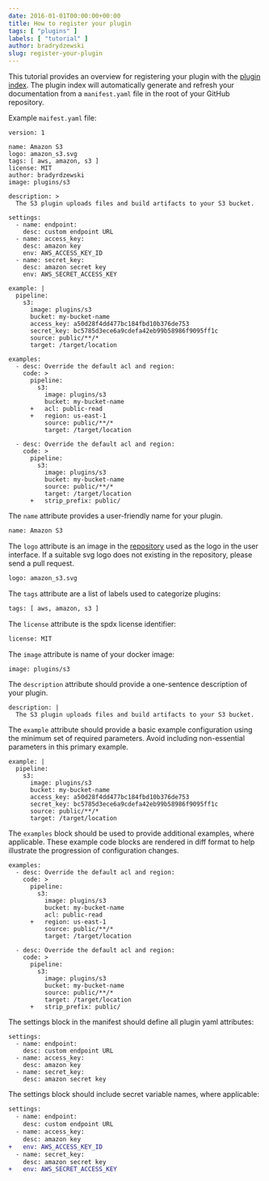 ```yaml
---
date: 2016-01-01T00:00:00+00:00
title: How to register your plugin
tags: [ "plugins" ]
labels: [ "tutorial" ]
author: bradrydzewski
slug: register-your-plugin
---
```


This tutorial provides an overview for registering your plugin with the [plugin index](http://plugins.drone.io). The plugin index will automatically generate and refresh your documentation from a `manifest.yaml` file in the root of your GitHub repository.

Example `maifest.yaml` file:

```
version: 1

name: Amazon S3
logo: amazon_s3.svg
tags: [ aws, amazon, s3 ]
license: MIT
author: bradyrdzewski
image: plugins/s3

description: >
  The S3 plugin uploads files and build artifacts to your S3 bucket.

settings:
  - name: endpoint:
    desc: custom endpoint URL
  - name: access_key:
    desc: amazon key
    env: AWS_ACCESS_KEY_ID
  - name: secret_key:
    desc: amazon secret key
    env: AWS_SECRET_ACCESS_KEY

example: |
  pipeline:
    s3:
      image: plugins/s3
      bucket: my-bucket-name
      access_key: a50d28f4dd477bc184fbd10b376de753
      secret_key: bc5785d3ece6a9cdefa42eb99b58986f9095ff1c
      source: public/**/*
      target: /target/location

examples:
  - desc: Override the default acl and region:
    code: >
      pipeline:
        s3:
          image: plugins/s3
          bucket: my-bucket-name
      +   acl: public-read
      +   region: us-east-1
          source: public/**/*
          target: /target/location

  - desc: Override the default acl and region:
    code: >
      pipeline:
        s3:
          image: plugins/s3
          bucket: my-bucket-name
          source: public/**/*
          target: /target/location
      +   strip_prefix: public/
```

The `name` attribute provides a user-friendly name for your plugin.

```diff
name: Amazon S3
```

The `logo` attribute is an image in the [repository](https://github.com/drone/drone-plugin-index/tree/master/static/logos) used as the logo in the user interface. If a suitable svg logo does not existing in the repository, please send a pull request.

```diff
logo: amazon_s3.svg
```

The `tags` attribute are a list of labels used to categorize plugins:

```diff
tags: [ aws, amazon, s3 ]
```

The `license` attribute is the spdx license identifier:

```diff
license: MIT
```

The `image` attribute is name of your docker image:

```diff
image: plugins/s3
```


The `description` attribute should provide a one-sentence description of your plugin.

```nohighlight
description: |
  The S3 plugin uploads files and build artifacts to your S3 bucket.
```

The `example` attribute should provide a basic example configuration using the minimum set of required parameters. Avoid including non-essential parameters in this primary example.

```nohighlight
example: |
  pipeline:
    s3:
      image: plugins/s3
      bucket: my-bucket-name
      access_key: a50d28f4dd477bc184fbd10b376de753
      secret_key: bc5785d3ece6a9cdefa42eb99b58986f9095ff1c
      source: public/**/*
      target: /target/location
```

The `examples` block should be used to provide additional examples, where applicable. These example code blocks are rendered in diff format to help illustrate the progression of configuration changes.

```nohighlight
examples:
  - desc: Override the default acl and region:
    code: >
      pipeline:
        s3:
          image: plugins/s3
          bucket: my-bucket-name
          acl: public-read
      +   region: us-east-1
          source: public/**/*
          target: /target/location

  - desc: Override the default acl and region:
    code: >
      pipeline:
        s3:
          image: plugins/s3
          bucket: my-bucket-name
          source: public/**/*
          target: /target/location
      +   strip_prefix: public/
```

The settings block in the manifest should define all plugin yaml attributes:

```nohighlight
settings:
  - name: endpoint:
    desc: custom endpoint URL
  - name: access_key:
    desc: amazon key
  - name: secret_key:
    desc: amazon secret key
```

The settings block should include secret variable names, where applicable:

```diff
settings:
  - name: endpoint:
    desc: custom endpoint URL
  - name: access_key:
    desc: amazon key
+   env: AWS_ACCESS_KEY_ID
  - name: secret_key:
    desc: amazon secret key
+   env: AWS_SECRET_ACCESS_KEY
```
